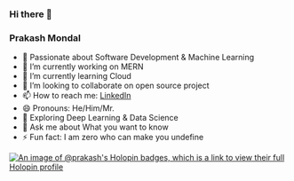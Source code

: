 ### Hi there 👋
### Prakash Mondal
- 👀 Passionate about Software Development & Machine Learning
- 🔭 I’m currently working on MERN 
- 🌱 I’m currently learning Cloud
- 👯 I’m looking to collaborate on open source project
- 📫 How to reach me: [LinkedIn](https://www.linkedin.com/in/prakash-mondal-94bb7a22a/)
- 😄 Pronouns: He/Him/Mr.
- 📖 Exploring Deep Learning & Data Science
- 💬 Ask me about What you want to know
- ⚡ Fun fact: I am zero who can make you undefine
  
[![An image of @prakash's Holopin badges, which is a link to view their full Holopin profile](https://holopin.me/prakash)](https://holopin.io/@prakash)


<!--
**rko0211/rko0211** is a ✨ _special_ ✨ repository because its `README.md` (this file) appears on your GitHub profile.

Here are some ideas to get you started:

- 🔭 I’m currently working on Indian Sanskrity Website
- 🌱 I’m currently learning Node js
- 👯 I’m looking to collaborate on open source project
- 🤔 I’m looking for help with ...
- 💬 Ask me about ...
- 📫 How to reach me: [...](https://www.linkedin.com/in/prakash-mondal-94bb7a22a/)
- 😄 Pronouns: He/Him
- ⚡ Fun fact: I am zero that can make you undefine 
-->
